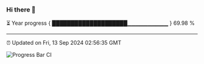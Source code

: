 ### Hi there 👋

⏳ Year progress { ████████████████████▁▁▁▁▁▁▁▁▁▁ } 69.98 %

---

⏰ Updated on Fri, 13 Sep 2024 02:56:35 GMT

![Progress Bar CI](https://github.com/IshwaranRudhara/GIT-ACTION/workflows/Progress%20Bar%20CI/badge.svg)
